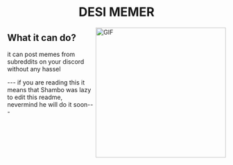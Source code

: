 # <h1 align="center"> DESI MEMER </h1>

<img align="right" alt="GIF" src="https://i.imgur.com/tEVGhr9.png" width="300"/>

## What it can do?
it can post memes from subreddits on your discord without any hassel

--- if you are reading this it means that Shambo was lazy to edit this readme, nevermind he will do it soon---
